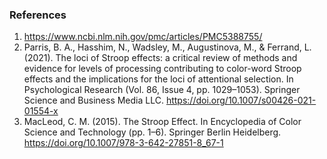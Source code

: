 ### References
1) https://www.ncbi.nlm.nih.gov/pmc/articles/PMC5388755/
2) Parris, B. A., Hasshim, N., Wadsley, M., Augustinova, M., & Ferrand, L. (2021). The loci of Stroop effects: a critical review of methods and evidence for levels of processing contributing to color-word Stroop effects and the implications for the loci of attentional selection. In Psychological Research (Vol. 86, Issue 4, pp. 1029–1053). Springer Science and Business Media LLC. https://doi.org/10.1007/s00426-021-01554-x
3) MacLeod, C. M. (2015). The Stroop Effect. In Encyclopedia of Color Science and Technology (pp. 1–6). Springer Berlin Heidelberg. https://doi.org/10.1007/978-3-642-27851-8_67-1